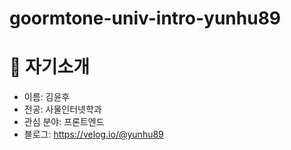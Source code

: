 # goormtone-univ-intro-yunhu89
# 👋 자기소개

- 이름: 김윤후
- 전공: 사물인터넷학과
- 관심 분야: 프론트엔드
- 블로그: https://velog.io/@yunhu89